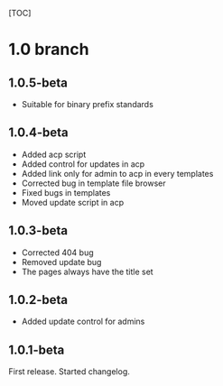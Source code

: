 [TOC]
# 1.0 branch #
## 1.0.5-beta ##
* Suitable for binary prefix standards
## 1.0.4-beta ##
* Added acp script
* Added control for updates in acp
* Added link only for admin to acp in every templates
* Corrected bug in template file browser
* Fixed bugs in templates
* Moved update script in acp
## 1.0.3-beta ##
* Corrected 404 bug
* Removed update bug
* The pages always have the title set

## 1.0.2-beta ##
* Added update control for admins

## 1.0.1-beta ##
First release. 
Started changelog.
